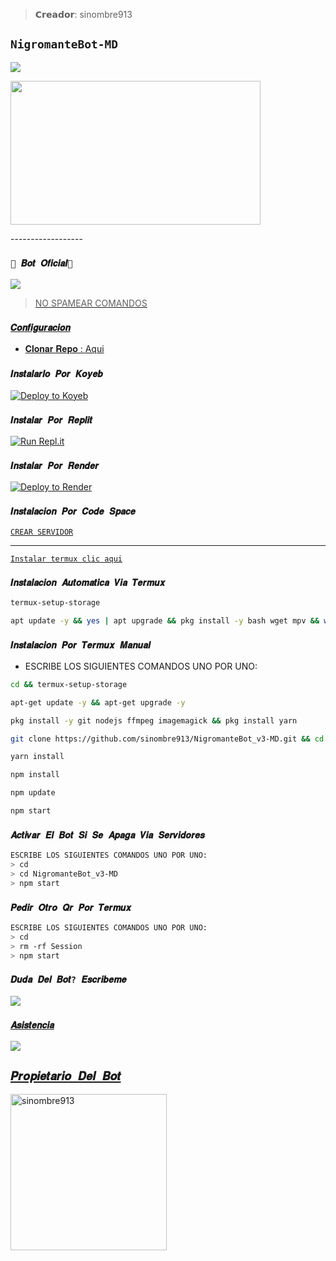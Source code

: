 >𝗖𝗿𝗲𝗮𝗱𝗼𝗿: sinombre913


## `NigromanteBot-MD` 
<img src="https://readme-typing-svg.herokuapp.com/?font=mono&size=60&duration=6000&color=FF0000&center=falso&vCenter=falso&lines=NigromanteBot_v3-MD+;sinombre913+𝐎𝐟𝐢𝐜𝐢𝐚𝐥+𝐂𝐫𝐞𝐚𝐝𝐨𝐫;1000+𝘊𝘰𝘮𝘢𝘯𝘥𝘰𝘴;NigromanteBot_v2-MD+✰✰✰✰✰">      
</p>
<img src="https://qu.ax/bwBW.jpg" width="400" height="230"/>
</p>
------------------



### `🤖 𝑩𝒐𝒕 𝑶𝒇𝒊𝒄𝒊𝒂𝒍🤖`

<a href="https://api.whatsapp.com/send/?phone=5213318360882&text=/estado&type=phone_number&app_absent=0" target="blank"><img src="https://img.shields.io/badge/Nigromante-25D366?style=for-the-badge&logo=whatsapp&logoColor=white" />

 > NO SPAMEAR COMANDOS



### `𝑪𝒐𝒏𝒇𝒊𝒈𝒖𝒓𝒂𝒄𝒊𝒐𝒏`
- 𝐂𝐥𝐨𝐧𝐚𝐫 𝐑𝐞𝐩𝐨 : [Aqui](https://github.com/sinombre913/NigromanteBot_v2-MD/fork)

  
### `𝑰𝒏𝒔𝒕𝒂𝒍𝒂𝒓𝒍𝒐 𝑷𝒐𝒓 𝑲𝒐𝒚𝒆𝒃`

[![Deploy to Koyeb](https://www.koyeb.com/static/images/deploy/button.svg)](https://app.koyeb.com/deploy?type=git&repository=https://github.com/sinombre913/NigromanteBot_v3-MD&branch=master&name=NigromanteBot_v3-MD)
  
### `𝑰𝒏𝒔𝒕𝒂𝒍𝒂𝒓 𝑷𝒐𝒓 𝑹𝒆𝒑𝒍𝒊𝒕`

[![Run Repl.it](https://repl.it/badge/github/sinombre913/NigromanteBot_v3-MD)](https://replit/github/sinombre913/NigromanteBot_v3-MD) 
  
### `𝑰𝒏𝒔𝒕𝒂𝒍𝒂𝒓 𝑷𝒐𝒓 𝑹𝒆𝒏𝒅𝒆𝒓`

[![Deploy to Render](https://render.com/images/deploy-to-render-button.svg)](https://dashboard.render.com/blueprint/new?repo=https%3A%2F%2Fgithub.com%2Fsinombre913%2FNigromanteBot_v3-MD) 

### `𝑰𝒏𝒔𝒕𝒂𝒍𝒂𝒄𝒊𝒐𝒏 𝑷𝒐𝒓 𝑪𝒐𝒅𝒆 𝑺𝒑𝒂𝒄𝒆`

[`CREAR SERVIDOR`](https://github.com/codespaces/new?skip_quickstart=true&machine=basicLinux32gb&repo=733291595&ref=main&geo=UsEast)
***
[`Instalar termux clic aqui`](https://www.mediafire.com/file/3hsvi3xkpq3a64o/termux_118.apk/file)

### `𝑰𝒏𝒔𝒕𝒂𝒍𝒂𝒄𝒊𝒐𝒏 𝑨𝒖𝒕𝒐𝒎𝒂𝒕𝒊𝒄𝒂 𝑽𝒊𝒂 𝑻𝒆𝒓𝒎𝒖𝒙`
```bash
termux-setup-storage
```

```bash
apt update -y && yes | apt upgrade && pkg install -y bash wget mpv && wget -O - https://raw.githubusercontent.com/sinombre913/NigromanteBot_v3-MD/master/Nigromante.sh | bash
```

### `𝑰𝒏𝒔𝒕𝒂𝒍𝒂𝒄𝒊𝒐𝒏 𝑷𝒐𝒓 𝑻𝒆𝒓𝒎𝒖𝒙 𝑴𝒂𝒏𝒖𝒂𝒍` 
- ESCRIBE LOS SIGUIENTES COMANDOS UNO POR UNO:
```bash
cd && termux-setup-storage
```

```bash
apt-get update -y && apt-get upgrade -y
```

```bash
pkg install -y git nodejs ffmpeg imagemagick && pkg install yarn 
```

```bash
git clone https://github.com/sinombre913/NigromanteBot_v3-MD.git && cd NigromanteBot_v3-MD
```

```bash
yarn install
```

```bash
npm install
```

```bash
npm update
```

```bash
npm start
```

### `𝑨𝒄𝒕𝒊𝒗𝒂𝒓 𝑬𝒍 𝑩𝒐𝒕 𝑺𝒊 𝑺𝒆 𝑨𝒑𝒂𝒈𝒂 𝑽𝒊𝒂 𝑺𝒆𝒓𝒗𝒊𝒅𝒐𝒓𝒆𝒔`
```bash
ESCRIBE LOS SIGUIENTES COMANDOS UNO POR UNO:
> cd 
> cd NigromanteBot_v3-MD
> npm start
```

### `𝑷𝒆𝒅𝒊𝒓 𝑶𝒕𝒓𝒐 𝑸𝒓 𝑷𝒐𝒓 𝑻𝒆𝒓𝒎𝒖𝒙` 
```bash
ESCRIBE LOS SIGUIENTES COMANDOS UNO POR UNO:
> cd 
> rm -rf Session
> npm start
```


 ### `𝑫𝒖𝒅𝒂 𝑫𝒆𝒍 𝑩𝒐𝒕? 𝑬𝒔𝒄𝒓𝒊𝒃𝒆𝒎𝒆`
<a href="http://wa.me/5213331199141" target="blank"><img src="https://img.shields.io/badge/Creador-25D366?style=for-the-badge&logo=whatsapp&logoColor=white" />

### `𝑨𝒔𝒊𝒔𝒕𝒆𝒏𝒄𝒊𝒂`
<a href="http://wa.me/5213339577315" target="blank"><img src="https://img.shields.io/badge/Asistencia-25D366?style=for-the-badge&logo=whatsapp&logoColor=white" />


## `𝑷𝒓𝒐𝒑𝒊𝒆𝒕𝒂𝒓𝒊𝒐 𝑫𝒆𝒍 𝑩𝒐𝒕` 
<a href="https://github.com/sinombre913"><img src="https://github.com/sinombre913.png" width="250" height="250" alt="sinombre913"/></a>
  
